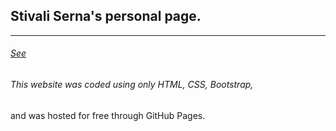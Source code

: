 ## Stivali Serna's personal page.
____

###### [See](http://stivaliserna.github.io/)

###### This website was coded using only HTML, CSS, Bootstrap, 
and was hosted for free through GitHub Pages. 
